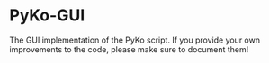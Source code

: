 PyKo-GUI
========

The GUI implementation of the PyKo script. If you provide your own improvements to the code, please make sure to document them!
